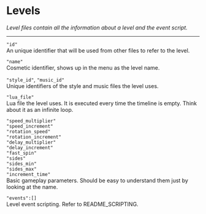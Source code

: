 # Levels #

*Level files contain all the information about a level and the event script.*

----------


`"id"` </br>An unique identifier that will be used from other files to refer to the level.

`"name"` </br>
Cosmetic identifier, shows up in the menu as the level name.

`"style_id"`, `"music_id"`</br>
Unique identifiers of the style and music files the level uses.

`"lua_file"`</br>
Lua file the level uses. It is executed every time the timeline is empty. Think about it as an infinite loop.

`"speed_multiplier"`</br>
`"speed_increment"`</br>
`"rotation_speed"`</br>
`"rotation_increment"`</br>
`"delay_multiplier"`</br>
`"delay_increment"`</br>
`"fast_spin"`</br>
`"sides"`</br>
`"sides_min"`</br>
`"sides_max"`</br>
`"increment_time"`</br>
Basic gameplay parameters. Should be easy to understand them just by looking at the name.

`"events":[]`</br>
Level event scripting. Refer to README_SCRIPTING.